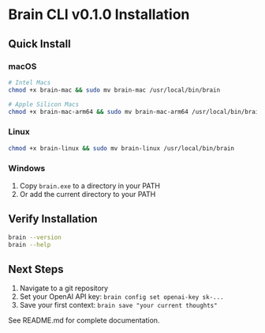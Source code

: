 # Brain CLI v0.1.0 Installation

## Quick Install

### macOS

```bash
# Intel Macs
chmod +x brain-mac && sudo mv brain-mac /usr/local/bin/brain

# Apple Silicon Macs  
chmod +x brain-mac-arm64 && sudo mv brain-mac-arm64 /usr/local/bin/brain
```

### Linux

```bash
chmod +x brain-linux && sudo mv brain-linux /usr/local/bin/brain
```

### Windows

1. Copy `brain.exe` to a directory in your PATH
2. Or add the current directory to your PATH

## Verify Installation

```bash
brain --version
brain --help
```

## Next Steps

1. Navigate to a git repository
2. Set your OpenAI API key: `brain config set openai-key sk-...`
3. Save your first context: `brain save "your current thoughts"`

See README.md for complete documentation.
